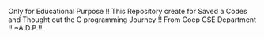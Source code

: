 Only for Educational Purpose !!
This Repository create for Saved a Codes and Thought out the C programming Journey !!
From Coep CSE Department !!
~A.D.P.!!
